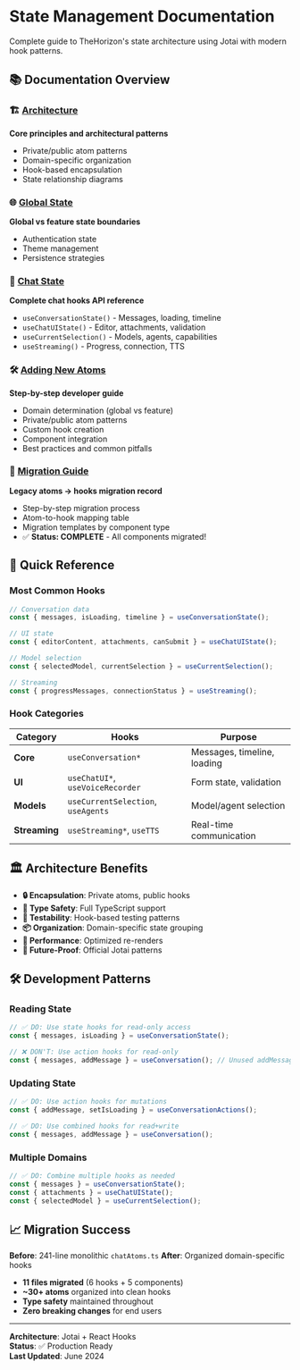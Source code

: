 # State Management Documentation

Complete guide to TheHorizon's state architecture using Jotai with modern hook patterns.

## 📚 Documentation Overview

### 🏗️ [Architecture](./architecture.md)

**Core principles and architectural patterns**

- Private/public atom patterns
- Domain-specific organization
- Hook-based encapsulation
- State relationship diagrams

### 🌐 [Global State](./global-state.md)

**Global vs feature state boundaries**

- Authentication state
- Theme management
- Persistence strategies

### 💬 [Chat State](./chat-state.md)

**Complete chat hooks API reference**

- `useConversationState()` - Messages, loading, timeline
- `useChatUIState()` - Editor, attachments, validation
- `useCurrentSelection()` - Models, agents, capabilities
- `useStreaming()` - Progress, connection, TTS

### 🛠️ [Adding New Atoms](./adding-new-atoms.md)

**Step-by-step developer guide**

- Domain determination (global vs feature)
- Private/public atom patterns
- Custom hook creation
- Component integration
- Best practices and common pitfalls

### 🔄 [Migration Guide](./migration-guide.md)

**Legacy atoms → hooks migration record**

- Step-by-step migration process
- Atom-to-hook mapping table
- Migration templates by component type
- ✅ **Status: COMPLETE** - All components migrated!

## 🎯 Quick Reference

### Most Common Hooks

```typescript
// Conversation data
const { messages, isLoading, timeline } = useConversationState();

// UI state
const { editorContent, attachments, canSubmit } = useChatUIState();

// Model selection
const { selectedModel, currentSelection } = useCurrentSelection();

// Streaming
const { progressMessages, connectionStatus } = useStreaming();
```

### Hook Categories

| Category      | Hooks                              | Purpose                     |
| ------------- | ---------------------------------- | --------------------------- |
| **Core**      | `useConversation*`                 | Messages, timeline, loading |
| **UI**        | `useChatUI*`, `useVoiceRecorder`   | Form state, validation      |
| **Models**    | `useCurrentSelection`, `useAgents` | Model/agent selection       |
| **Streaming** | `useStreaming*`, `useTTS`          | Real-time communication     |

## 🏛️ Architecture Benefits

- **🔒 Encapsulation**: Private atoms, public hooks
- **🎯 Type Safety**: Full TypeScript support
- **🧪 Testability**: Hook-based testing patterns
- **📦 Organization**: Domain-specific state grouping
- **🚀 Performance**: Optimized re-renders
- **🔮 Future-Proof**: Official Jotai patterns

## 🛠️ Development Patterns

### Reading State

```typescript
// ✅ DO: Use state hooks for read-only access
const { messages, isLoading } = useConversationState();

// ❌ DON'T: Use action hooks for read-only
const { messages, addMessage } = useConversation(); // Unused addMessage
```

### Updating State

```typescript
// ✅ DO: Use action hooks for mutations
const { addMessage, setIsLoading } = useConversationActions();

// ✅ DO: Use combined hooks for read+write
const { messages, addMessage } = useConversation();
```

### Multiple Domains

```typescript
// ✅ DO: Combine multiple hooks as needed
const { messages } = useConversationState();
const { attachments } = useChatUIState();
const { selectedModel } = useCurrentSelection();
```

## 📈 Migration Success

**Before**: 241-line monolithic `chatAtoms.ts`
**After**: Organized domain-specific hooks

- **11 files migrated** (6 hooks + 5 components)
- **~30+ atoms** organized into clean hooks
- **Type safety** maintained throughout
- **Zero breaking changes** for end users

---

**Architecture**: Jotai + React Hooks  
**Status**: ✅ Production Ready  
**Last Updated**: June 2024
